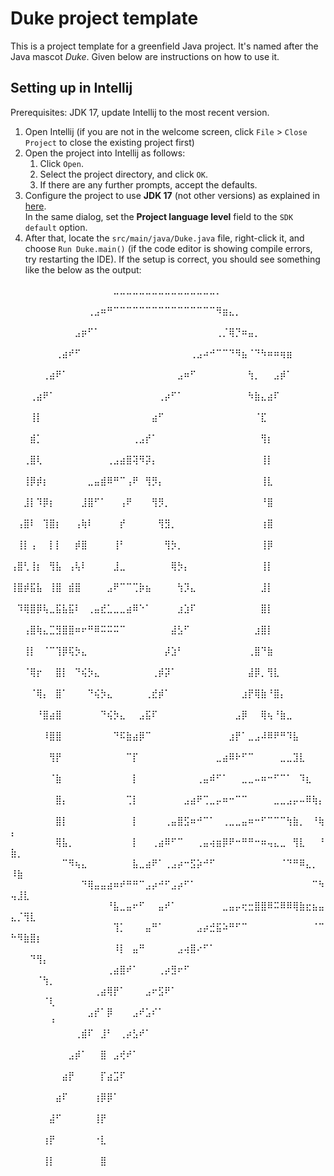 # Duke project template

This is a project template for a greenfield Java project. It's named after the Java mascot _Duke_. Given below are instructions on how to use it.

## Setting up in Intellij

Prerequisites: JDK 17, update Intellij to the most recent version.

1. Open Intellij (if you are not in the welcome screen, click `File` > `Close Project` to close the existing project first)
1. Open the project into Intellij as follows:
   1. Click `Open`.
   1. Select the project directory, and click `OK`.
   1. If there are any further prompts, accept the defaults.
1. Configure the project to use **JDK 17** (not other versions) as explained in [here](https://www.jetbrains.com/help/idea/sdk.html#set-up-jdk).<br>
   In the same dialog, set the **Project language level** field to the `SDK default` option.
3. After that, locate the `src/main/java/Duke.java` file, right-click it, and choose `Run Duke.main()` (if the code editor is showing compile errors, try restarting the IDE). If the setup is correct, you should see something like the below as the output:


⠀⠀⠀⠀⠀⠀⠀⠀⠀⠀⠀⠀⠀⠀⠀⠀⣀⣀⣀⣀⣀⣀⣀⣀⣀⣀⣀⣀⣀⣀⣀⣀⡀⠀⠀⠀⠀⠀⠀⠀⠀⠀⠀⠀⠀⠀⠀⠀⠀⠀⠀⠀⠀⠀⠀⠀
⠀⠀⠀⠀⠀⠀⠀⠀⠀⠀⠀⠀⢀⣠⠶⠛⠉⠉⠉⠉⠉⠉⠉⠉⠉⠉⠉⠉⠉⠉⠉⠉⠻⣶⣄⡀⠀⠀⠀⠀⠀⠀⠀⠀⠀⠀⠀⠀⠀⠀⠀⠀⠀⠀⠀⠀
⠀⠀⠀⠀⠀⠀⠀⠀⠀⠀⣠⡶⠋⠁⠀⠀⠀⠀⠀⠀⠀⠀⠀⠀⠀⠀⠀⠀⠀⠀⠀⠀⢀⡈⢿⡙⠶⣤⡀⠀⠀⠀⠀⠀⠀⠀⠀⠀⠀⠀⠀⠀⠀⠀⠀⠀
⠀⠀⠀⠀⠀⠀⠀⢀⣴⠞⠋⠀⠀⠀⠀⠀⠀⠀⠀⠀⠀⠀⠀⠀⠀⠀⠀⠀⢀⣠⠴⠚⠉⠉⠙⠻⣦⠈⠙⠳⠶⠶⢶⣶⠀⠀⠀⠀⠀⠀⠀⠀⠀⠀⠀⠀
⠀⠀⠀⠀⠀⢀⣴⠟⠁⠀⠀⠀⠀⠀⠀⠀⠀⠀⠀⠀⠀⠀⠀⠀⠀⠀⣠⠶⠋⠀⠀⠀⠀⠀⠀⠀⠀⢳⡀⠀⠀⣠⡾⠁⠀⠀⠀⠀⠀⠀⠀⠀⠀⠀⠀⠀
⠀⠀⠀⢀⣴⠟⠁⠀⠀⠀⠀⠀⠀⠀⠀⠀⠀⠀⠀⠀⠀⠀⠀⢀⡴⠋⠁⠀⠀⠀⠀⠀⠀⠀⠀⠀⠀⠳⣷⣄⣴⠏⠀⠀⠀⠀⠀⠀⠀⠀⠀⠀⠀⠀⠀⠀
⠀⠀⠀⢸⡇⠀⠀⠀⠀⠀⠀⠀⠀⠀⠀⠀⠀⠀⠀⠀⠀⠀⣴⠋⠀⠀⠀⠀⠀⠀⠀⠀⠀⠀⠀⠀⠀⠀⠈⣏⠀⠀⠀⠀⠀⠀⠀⠀⠀⠀⠀⠀⠀⠀⠀⠀
⠀⠀⠀⣾⡁⠀⠀⠀⠀⠀⠀⠀⠀⠀⠀⠀⠀⠀⠀⢀⣠⡞⠁⠀⠀⠀⠀⠀⠀⠀⠀⠀⠀⠀⠀⠀⠀⠀⠀⢻⡆⠀⠀⠀⠀⠀⠀⠀⠀⠀⠀⠀⠀⠀⠀⠀
⠀⠀⢀⣿⢇⠀⠀⠀⠀⠀⠀⠀⠀⠀⠀⢀⣠⣴⣿⢽⠻⡽⡄⠀⠀⠀⠀⠀⠀⠀⠀⠀⠀⠀⠀⠀⠀⠀⠀⢸⡇⠀⠀⠀⠀⠀⠀⠀⠀⠀⠀⠀⠀⠀⠀⠀
⠀⠀⢸⡿⡾⡆⠀⠀⠀⠀⠀⠀⣀⣤⣾⠿⠛⠉⢠⠟⠀⢻⡻⡄⠀⠀⠀⠀⠀⠀⠀⠀⠀⠀⠀⠀⠀⠀⠀⢸⣇⠀⠀⠀⠀⠀⠀⠀⠀⠀⠀⠀⠀⠀⠀⠀
⠀⠀⣸⡇⠹⡿⡆⠀⠀⠀⠀⣸⣿⠋⠁⠀⠀⢠⠟⠀⠀⠀⢻⡻⡀⠀⠀⠀⠀⠀⠀⠀⠀⠀⠀⠀⠀⠀⠀⠘⣿⠀⠀⠀⠀⠀⠀⠀⠀⠀⠀⠀⠀⠀⠀⠀
⠀⢠⣿⠇⠀⢹⣿⡆⠀⠀⢠⢷⠇⠀⠀⠀⠀⡞⠀⠀⠀⠀⠀⢻⣻⡀⠀⠀⠀⠀⠀⠀⠀⠀⠀⠀⠀⠀⠀⢰⣿⠀⠀⠀⠀⠀⠀⠀⠀⠀⠀⠀⠀⠀⠀⠀
⠀⢸⡇⢠⠀⠀⡇⡇⠀⠀⡾⣿⠀⠀⠀⠀⢸⠃⠀⠀⠀⠀⠀⠀⢻⡳⡀⠀⠀⠀⠀⠀⠀⠀⠀⠀⠀⠀⠀⢸⡿⠀⠀⠀⠀⠀⠀⠀⠀⠀⠀⠀⠀⠀⠀⠀
⢠⣿⢃⢸⡆⠀⢻⣧⠀⢠⢧⠇⠀⠀⠀⠀⣸⣀⠀⠀⠀⠀⠀⠀⠀⢿⡳⡄⠀⠀⠀⠀⠀⠀⠀⠀⠀⠀⠀⢸⡇⠀⠀⠀⠀⠀⠀⠀⠀⠀⠀⠀⠀⠀⠀⠀
⢸⣿⡾⣯⣧⠀⢸⣿⠀⣾⣿⠀⠀⠀⠀⣠⠟⠉⠉⢉⡷⣦⠀⠀⠀⠀⢳⡹⣄⠀⠀⠀⠀⠀⠀⠀⠀⠀⠀⣸⡇⠀⠀⠀⠀⠀⠀⠀⠀⠀⠀⠀⠀⠀⠀⠀
⠀⠹⢿⣿⡿⢧⣀⣯⣧⣯⠇⠀⢀⣤⣞⣁⣀⣀⣴⠿⠑⠁⠀⠀⠀⠀⣰⣱⠏⠀⠀⠀⠀⠀⠀⠀⠀⠀⠀⣿⡇⠀⠀⠀⠀⠀⠀⠀⠀⠀⠀⠀⠀⠀⠀⠀
⠀⠀⢠⣿⢷⣄⣉⣻⣿⣿⠶⠖⠛⠿⠭⠭⠭⠉⠀⠀⠀⠀⠀⠀⠀⣼⣣⠋⠀⠀⠀⠀⠀⠀⠀⠀⠀⠀⣰⣿⡇⠀⠀⠀⠀⠀⠀⠀⠀⠀⠀⠀⠀⠀⠀⠀
⠀⠀⢸⡇⠀⠈⠉⢹⡿⢯⡳⣄⠀⠀⠀⠀⠀⠀⠀⠀⠀⠀⠀⠀⡼⣱⠃⠀⠀⠀⠀⠀⠀⠀⠀⠀⠀⢀⣿⠙⣷⠀⠀⠀⠀⠀⠀⠀⠀⠀⠀⠀⠀⠀⠀⠀
⠀⠀⠈⢿⡖⠀⠀⣿⡇⠀⠙⢮⡳⣄⠀⠀⠀⠀⠀⠀⠀⠀⢀⡾⡽⠁⠀⠀⠀⠀⠀⠀⠀⠀⠀⠀⠀⣼⡿⡀⢻⣇⠀⠀⠀⠀⠀⠀⠀⠀⠀⠀⠀⠀⠀⠀
⠀⠀⠀⠈⢿⡄⠀⣿⠁⠀⠀⠀⠙⢮⡳⣄⠀⠀⠀⠀⠀⢀⣞⡾⠁⠀⠀⠀⠀⠀⠀⠀⠀⠀⠀⠀⣰⡟⢿⣷⠘⣿⡄⠀⠀⠀⠀⠀⠀⠀⠀⠀⠀⠀⠀⠀
⠀⠀⠀⠀⠘⣿⣴⣿⠀⠀⠀⠀⠀⠀⠙⢮⡳⣄⠀⠀⣠⣯⠏⠀⠀⠀⠀⠀⠀⠀⠀⠀⠀⠀⠀⣠⡿⠀⠀⢿⢦⠘⣷⣀⠀⠀⠀⠀⠀⠀⠀⠀⠀⠀⠀⠀
⠀⠀⠀⠀⠀⠸⣿⣿⠀⠀⠀⠀⠀⠀⠀⠀⠙⠯⣷⣴⡿⠉⠀⠀⠀⠀⠀⠀⠀⠀⠀⠀⠀⠀⣰⡟⠁⣀⣠⠼⠿⠟⠛⠹⣧⠀⠀⠀⠀⠀⠀⠀⠀⠀⠀⠀
⠀⠀⠀⠀⠀⠀⢻⡟⠀⠀⠀⠀⠀⠀⠀⠀⠀⠀⠉⡏⠀⠀⠀⠀⠀⠀⠀⠀⠀⠀⠀⠀⣀⣴⠿⠗⠋⠉⠀⠀⠀⠀⣀⣀⣹⣇⠀⠀⠀⠀⠀⠀⠀⠀⠀⠀
⠀⠀⠀⠀⠀⠀⠈⣷⠀⠀⠀⠀⠀⠀⠀⠀⠀⠀⠀⡇⠀⠀⠀⠀⠀⠀⠀⠀⠀⢀⣤⠾⠋⠁⠀⠀⣀⣀⠤⠶⠒⠋⠉⠁⠀⠹⣆⠀⠀⠀⠀⠀⠀⠀⠀⠀
⠀⠀⠀⠀⠀⠀⠀⣿⡄⠀⠀⠀⠀⠀⠀⠀⠀⠀⢉⡇⠀⠀⠀⠀⠀⠀⠀⣠⣴⠟⢉⣀⡤⠶⠒⠉⠉⠀⠀⠀⠀⣀⣀⣠⡤⠤⠿⢷⡄⠀⠀⠀⠀⠀⠀⠀
⠀⠀⠀⠀⠀⠀⠀⣿⡇⠀⠀⠀⠀⠀⠀⠀⠀⠀⠀⡇⠀⠀⠀⠀⢀⣤⣿⣫⠶⠚⠉⠁⠀⢀⣀⣀⣤⠶⠒⠋⠉⠉⠉⢳⣷⡀⠀⠘⢷⡄⠀⠀⠀⠀⠀⠀
⠀⠀⠀⠀⠀⠀⠀⢿⣧⡀⠀⠀⠀⠀⠀⠀⠀⠀⠀⡇⠀⠀⢀⣴⠿⠋⠉⠀⠀⢀⣤⢴⣶⡿⠟⠒⠛⠛⠒⠶⢤⣄⣀⠀⢻⣇⠀⠀⠘⣷⡀⠀⠀⠀⠀⠀
⠀⠀⠀⠀⠀⠀⠀⠀⠉⠻⢦⣄⠀⠀⠀⠀⠀⠀⠀⣧⣀⣴⠟⠁⢀⣠⡴⠒⣫⡵⠚⠋⠀⠀⠀⠀⠀⠀⠀⠀⠀⠀⠈⠙⠛⠿⣄⡀⠀⠸⣷⠀⠀⠀⠀⠀
⠀⠀⠀⠀⠀⠀⠀⠀⠀⠀⠀⠙⢿⣤⣤⣴⠶⠞⠛⠛⠉⣠⡴⠚⠋⣠⡴⠋⠁⠀⠀⠀⠀⠀⠀⠀⠀⠀⠀⠀⠀⠀⠀⠀⠀⠀⠀⠉⠳⢤⣸⣇⠀⠀⠀⠀
⠀⠀⠀⠀⠀⠀⠀⠀⠀⠀⠀⠀⠀⠀⠀⠘⣧⣀⣤⠖⠋⠀⠀⣤⠞⠁⠀⠀⠀⠀⠀⠀⠀⣀⣤⡤⢖⣒⣿⣿⠿⠭⠿⠿⢿⣷⣖⣦⣤⣄⡈⢻⣇⠀⠀⠀
⠀⠀⠀⠀⠀⠀⠀⠀⠀⠀⠀⠀⠀⠀⠀⠀⢹⡁⠀⠀⠀⣤⠛⠁⠀⠀⠀⠀⠀⣠⡴⣚⣯⠵⠛⠋⠉⠀⠀⠀⠀⠀⠀⠀⠀⠀⠀⠈⠉⠓⠻⣷⣿⡆⠀⠀
⠀⠀⠀⠀⠀⠀⠀⠀⠀⠀⠀⠀⠀⠀⠀⠀⠸⡇⠀⣤⠛⠀⠀⠀⠀⠀⣠⢴⣿⠔⠋⠁⠀⠀⠀⠀⠀⠀⠀⠀⠀⠀⠀⠀⠀⠀⠀⠀⠀⠀⠀⠀⠙⢻⡄⠀
⠀⠀⠀⠀⠀⠀⠀⠀⠀⠀⠀⠀⠀⠀⠀⢀⣴⣿⠞⠁⠀⠀⠀⢀⡴⣻⠖⠋⠀⠀⠀⠀⠀⠀⠀⠀⠀⠀⠀⠀⠀⠀⠀⠀⠀⠀⠀⠀⠀⠀⠀⠀⠀⠈⢳⡀
⠀⠀⠀⠀⠀⠀⠀⠀⠀⠀⠀⠀⠀⢀⣴⢿⡟⠁⠀⠀⠀⣠⠖⣫⠟⠁⠀⠀⠀⠀⠀⠀⠀⠀⠀⠀⠀⠀⠀⠀⠀⠀⠀⠀⠀⠀⠀⠀⠀⠀⠀⠀⠀⠀⠈⢇
⠀⠀⠀⠀⠀⠀⠀⠀⠀⠀⠀⠀⣠⡞⠁⡿⠀⠀⠀⣠⠞⣡⠎⠁⠀⠀⠀⠀⠀⠀⠀⠀⠀⠀⠀⠀⠀⠀⠀⠀⠀⠀⠀⠀⠀⠀⠀⠀⠀⠀⠀⠀⠀⠀⠀⠘
⠀⠀⠀⠀⠀⠀⠀⠀⠀⠀⢀⣾⠏⠀⣸⠃⠀⢀⡴⣣⠞⠁⠀⠀⠀⠀⠀⠀⠀⠀⠀⠀⠀⠀⠀⠀⠀⠀⠀⠀⠀⠀⠀⠀⠀⠀⠀⠀⠀⠀⠀⠀⠀⠀⠀⠀
⠀⠀⠀⠀⠀⠀⠀⠀⠀⣠⡾⠁⠀⠀⣿⠀⣠⢞⠞⠁⠀⠀⠀⠀⠀⠀⠀⠀⠀⠀⠀⠀⠀⠀⠀⠀⠀⠀⠀⠀⠀⠀⠀⠀⠀⠀⠀⠀⠀⠀⠀⠀⠀⠀⠀⠀
⠀⠀⠀⠀⠀⠀⠀⠀⣴⡟⠀⠀⠀⠀⡏⣴⣩⠏⠀⠀⠀⠀⠀⠀⠀⠀⠀⠀⠀⠀⠀⠀⠀⠀⠀⠀⠀⠀⠀⠀⠀⠀⠀⠀⠀⠀⠀⠀⠀⠀⠀⠀⠀⠀⠀⠀
⠀⠀⠀⠀⠀⠀⠀⣴⠏⠀⠀⠀⠀⢰⡿⡿⠁⠀⠀⠀⠀⠀⠀⠀⠀⠀⠀⠀⠀⠀⠀⠀⠀⠀⠀⠀⠀⠀⠀⠀⠀⠀⠀⠀⠀⠀⠀⠀⠀⠀⠀⠀⠀⠀⠀⠀
⠀⠀⠀⠀⠀⠀⣼⠋⠀⠀⠀⠀⠀⢸⡟⠀⠀⠀⠀⠀⠀⠀⠀⠀⠀⠀⠀⠀⠀⠀⠀⠀⠀⠀⠀⠀⠀⠀⠀⠀⠀⠀⠀⠀⠀⠀⠀⠀⠀⠀⠀⠀⠀⠀⠀⠀
⠀⠀⠀⠀⠀⢰⡟⠀⠀⠀⠀⠀⠀⠐⣇⠀⠀⠀⠀⠀⠀⠀⠀⠀⠀⠀⠀⠀⠀⠀⠀⠀⠀⠀⠀⠀⠀⠀⠀⠀⠀⠀⠀⠀⠀⠀⠀⠀⠀⠀⠀⠀⠀⠀⠀⠀
⠀⠀⠀⠀⠀⢸⡇⠀⠀⠀⠀⠀⠀⠀⣿⠀⠀⠀⠀⠀⠀⠀⠀⠀⠀⠀⠀⠀⠀⠀⠀⠀⠀⠀⠀⠀⠀⠀⠀⠀⠀⠀⠀⠀⠀⠀⠀⠀⠀⠀⠀⠀⠀⠀⠀⠀